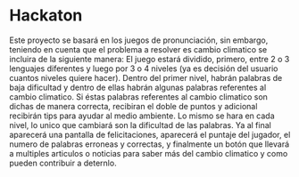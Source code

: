 # Hackaton
Este proyecto se basará en los juegos de pronunciación, sin embargo, teniendo en cuenta que el problema a resolver es cambio climatico se incluira de la siguiente manera: El juego estará dividido, primero, entre 2 o 3 lenguajes diferentes y luego por 3 o 4 niveles (ya es decisión del usuario cuantos niveles quiere hacer). Dentro del primer nivel, habrán palabras de baja dificultad y dentro de ellas habrán algunas palabras referentes al cambio climatico. Si éstas palabras referentes al cambio climatico son dichas de manera correcta, recibiran el doble de puntos y adicional recibirán tips para ayudar al medio ambiente. Lo mismo se hara en cada nivel, lo unico que cambiará son la dificultad de las palabras. Ya al final aparecerá una pantalla de felicitaciones, aparecerá el puntaje del jugador, el numero de palabras erroneas y correctas, y finalmente un botón que llevará a multiples articulos o noticias para saber más del cambio climatico y como pueden contribuir a deternlo.
